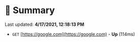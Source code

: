 # 📖 Summary
Last updated: **4/17/2021, 12:18:13 PM**

- `GET` [https://google.com](https://google.com) - **Up** (114ms)
